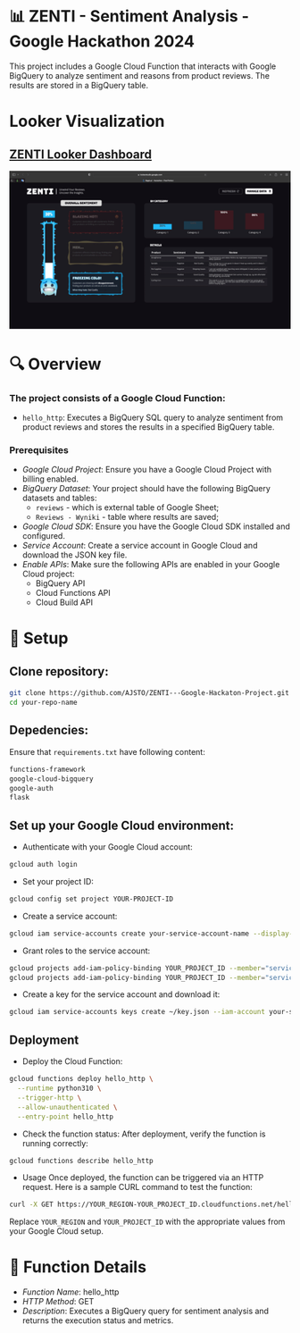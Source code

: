 # 📊 ZENTI - Sentiment Analysis - Google Hackathon 2024
This project includes a Google Cloud Function that interacts with Google BigQuery to analyze sentiment and reasons from product reviews. The results are stored in a BigQuery table.

# Looker Visualization
## [ZENTI Looker Dashboard](https://lookerstudio.google.com/u/0/reporting/e0c51a92-f61f-4223-9c37-717941877d10/page/p_xo1b0urjnd/appview)

![Dashboard](ZENTI_Looker_Dashboard.gif)

# 🔍 Overview
### The project consists of a Google Cloud Function:
* `hello_http`: Executes a BigQuery SQL query to analyze sentiment from product reviews and stores the results in a specified BigQuery table.
### Prerequisites
* *Google Cloud Project*: Ensure you have a Google Cloud Project with billing enabled.
* *BigQuery Dataset*: Your project should have the following BigQuery datasets and tables:
  * `reviews` - which is external table of Google Sheet;
  * `Reviews - Wyniki` - table where results are saved;
* *Google Cloud SDK*: Ensure you have the Google Cloud SDK installed and configured.
* *Service Account*: Create a service account in Google Cloud and download the JSON key file.
* *Enable APIs*: Make sure the following APIs are enabled in your Google Cloud project:
  * BigQuery API
  * Cloud Functions API
  * Cloud Build API
# 🔑 Setup 

## Clone repository:
```sh
git clone https://github.com/AJSTO/ZENTI---Google-Hackaton-Project.git
cd your-repo-name
```

## Depedencies:
Ensure that `requirements.txt` have following content:
```txt
functions-framework
google-cloud-bigquery
google-auth
flask
```

## Set up your Google Cloud environment:
* Authenticate with your Google Cloud account:
```sh
gcloud auth login
```
* Set your project ID:
```sh
gcloud config set project YOUR-PROJECT-ID
```
* Create a service account:
```sh
gcloud iam service-accounts create your-service-account-name --display-name "Your Service Account"
```
* Grant roles to the service account:
```sh
gcloud projects add-iam-policy-binding YOUR_PROJECT_ID --member="serviceAccount:your-service-account-name@YOUR_PROJECT_ID.iam.gserviceaccount.com" --role="roles/bigquery.dataEditor"
gcloud projects add-iam-policy-binding YOUR_PROJECT_ID --member="serviceAccount:your-service-account-name@YOUR_PROJECT_ID.iam.gserviceaccount.com" --role="roles/cloudfunctions.invoker"
```
* Create a key for the service account and download it:
```sh
gcloud iam service-accounts keys create ~/key.json --iam-account your-service-account-name@YOUR_PROJECT_ID.iam.gserviceaccount.com
```
## Deployment
* Deploy the Cloud Function:
```sh
gcloud functions deploy hello_http \
  --runtime python310 \
  --trigger-http \
  --allow-unauthenticated \
  --entry-point hello_http
```
* Check the function status:
After deployment, verify the function is running correctly:
```sh
gcloud functions describe hello_http
```
* Usage
Once deployed, the function can be triggered via an HTTP request. Here is a sample CURL command to test the function:
```sh
curl -X GET https://YOUR_REGION-YOUR_PROJECT_ID.cloudfunctions.net/hello_http
```
Replace `YOUR_REGION` and `YOUR_PROJECT_ID` with the appropriate values from your Google Cloud setup.

# 🔎 Function Details
* *Function Name*: hello_http
* *HTTP Method*: GET
* *Description*: Executes a BigQuery query for sentiment analysis and returns the execution status and metrics.
